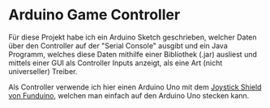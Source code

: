 # Arduino Game Controller

Für diese Projekt habe ich ein Arduino Sketch geschrieben, welcher Daten über den Controller auf der "Serial Console" ausgibt und ein Java Programm, welches diese Daten mithilfe einer Bibliothek (.jar) ausliest und mittels einer GUI als Controller Inputs anzeigt, als eine Art (nicht universeller) Treiber.

Als Controller verwende ich hier einen Arduino Uno mit dem [Joystick Shield von Funduino](https://funduinoshop.com/elektronische-module/keypads-und-buttons/joysticks/joystick-shield-v1.a-arduino-uno-kompatibel), welchen man einfach auf den Arduino Uno stecken kann.
